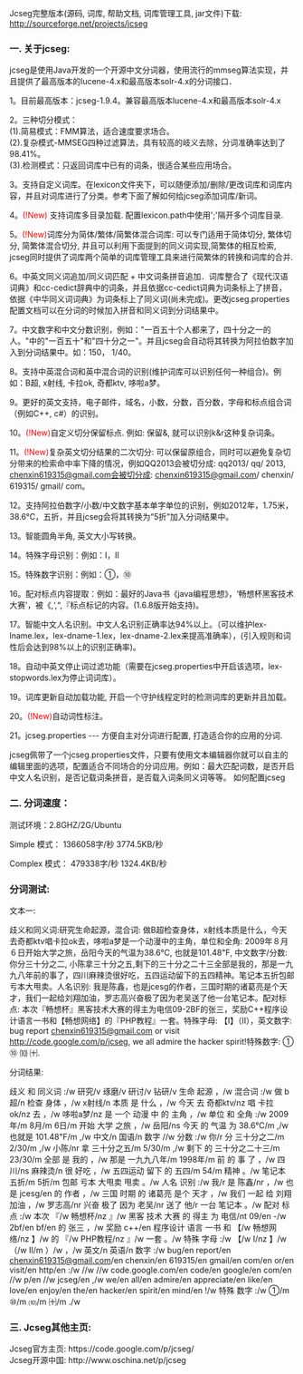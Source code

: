 Jcseg完整版本(源码, 词库, 帮助文档, 词库管理工具, jar文件)下载:  http://sourceforge.net/projects/jcseg <br />

<h3>一. 关于jcseg: </h3>

jcseg是使用Java开发的一个开源中文分词器，使用流行的mmseg算法实现，并且提供了最高版本的lucene-4.x和最高版本solr-4.x的分词接口．


1。目前最高版本：jcseg-1.9.4。兼容最高版本lucene-4.x和最高版本solr-4.x

2。三种切分模式：<br />
	(1).简易模式：FMM算法，适合速度要求场合。<br />
	(2).复杂模式-MMSEG四种过滤算法，具有较高的岐义去除，分词准确率达到了98.41%。<br />
	(3).检测模式：只返回词库中已有的词条，很适合某些应用场合。<br />

3。支持自定义词库。在lexicon文件夹下，可以随便添加/删除/更改词库和词库内容，并且对词库进行了分类。参考下面了解如何给jcseg添加词库/新词。

4。<font color="red">(!New)</font> 支持词库多目录加载. 配置lexicon.path中使用';'隔开多个词库目录.

5。<font color="red">(!New)</font>词库分为简体/繁体/简繁体混合词库: 可以专门适用于简体切分, 繁体切分, 简繁体混合切分, 并且可以利用下面提到的同义词实现,简繁体的相互检索,  jcseg同时提供了词库两个简单的词库管理工具来进行简繁体的转换和词库的合并.

6。中英文同义词追加/同义词匹配 + 中文词条拼音追加．词库整合了《现代汉语词典》和cc-cedict辞典中的词条，并且依据cc-cedict词典为词条标上了拼音，依据《中华同义词词典》为词条标上了同义词(尚未完成)。更改jcseg.properties配置文档可以在分词的时候加入拼音和同义词到分词结果中。

7。中文数字和中文分数识别，例如："一百五十个人都来了，四十分之一的人。"中的"一百五十"和"四十分之一"。并且jcseg会自动将其转换为阿拉伯数字加入到分词结果中。如：150， 1/40。

8。支持中英混合词和英中混合词的识别(维护词库可以识别任何一种组合)。例如：B超, x射线, 卡拉ok, 奇都ktv, 哆啦a梦。

9。更好的英文支持，电子邮件，域名，小数，分数，百分数，字母和标点组合词（例如C++, c#）的识别。

10。<font color="red">(!New)</font>自定义切分保留标点. 例如: 保留&, 就可以识别k&r这种复杂词条。

11。<font color="red">(!New)</font>复杂英文切分结果的二次切分:  可以保留原组合，同时可以避免复杂切分带来的检索命中率下降的情况，例如QQ2013会被切分成: qq2013/ qq/ 2013,  chenxin619315@gmail.com会被切分成: chenxin619315@gmail.com/ chenxin/ 619315/ gmail/ com。

12。支持阿拉伯数字/小数/中文数字基本单字单位的识别，例如2012年，1.75米，38.6℃，五折，并且jcseg会将其转换为“5折”加入分词结果中。

13。智能圆角半角, 英文大小写转换。

14。特殊字母识别：例如：Ⅰ，Ⅱ

15。特殊数字识别：例如：①，⑩

16。配对标点内容提取：例如：最好的Java书《java编程思想》，‘畅想杯黑客技术大赛’，被《,‘,“,『标点标记的内容。(1.6.8版开始支持)。

17。智能中文人名识别。中文人名识别正确率达94%以上。（可以维护lex-lname.lex，lex-dname-1.lex，lex-dname-2.lex来提高准确率），(引入规则和词性后会达到98%以上的识别正确率)。

18。自动中英文停止词过滤功能（需要在jcseg.properties中开启该选项，lex-stopwords.lex为停止词词库）。

19。词库更新自动加载功能, 开启一个守护线程定时的检测词库的更新并且加载。

20。<font color="red">(!New)</font>自动词性标注。

21。jcseg.properties --- 方便自主对分词进行配置, 打造适合你的应用的分词.

jcseg佩带了一个jcseg.properties文件，只要有使用文本编辑器你就可以自主的编辑里面的选项，配置适合不同场合的分词应用。例如：最大匹配词数，是否开启中文人名识别，是否记载词条拼音，是否载入词条同义词等等。 如何配置jcseg


<h3>二. 分词速度：</h3>

测试环境：2.8GHZ/2G/Ubuntu

Simple 模式： 1366058字/秒 3774.5KB/秒

Complex 模式： 479338字/秒 1324.4KB/秒


<h3>分词测试:</h3>

文本一: 

歧义和同义词:研究生命起源，混合词: 做B超检查身体，x射线本质是什么，今天去奇都ktv唱卡拉ok去，哆啦a梦是一个动漫中的主角，单位和全角: 2009年８月６日开始大学之旅，岳阳今天的气温为38.6℃, 也就是101.48℉, 中文数字/分数: 你分三十分之二, 小陈拿三十分之五,剩下的三十分之二十三全部是我的，那是一九九八年前的事了，四川麻辣烫很好吃，五四运动留下的五四精神。笔记本五折包邮亏本大甩卖。人名识别: 我是陈鑫，也是jcesg的作者，三国时期的诸葛亮是个天才，我们一起给刘翔加油，罗志高兴奋极了因为老吴送了他一台笔记本。配对标点: 本次『畅想杯』黑客技术大赛的得主为电信09-2BF的张三，奖励C++程序设计语言一书和【畅想网络】的『PHP教程』一套。特殊字母: 【Ⅰ】（Ⅱ），英文数字: bug report chenxin619315@gmail.com or visit http://code.google.com/p/jcseg, we all admire the hacker spirit!特殊数字: ① ⑩ ⑽ ㈩.

分词结果:

歧义 和 同义词 :/w 研究/v 琢磨/v 研讨/v 钻研/v 生命 起源 ，/w 混合词 :/w 做 b超/n 检查 身体 ，/w x射线/n 本质 是 什么 ，/w 今天 去 奇都ktv/nz 唱 卡拉ok/nz 去 ，/w 哆啦a梦/nz 是 一个 动漫 中 的 主角 ，/w 单位 和 全角 :/w 2009年/m 8月/m 6日/m 开始 大学 之旅 ，/w 岳阳/ns 今天 的 气温 为 38.6℃/m ,/w 也就是 101.48℉/m ,/w 中文/n 国语/n 数字 //w 分数 :/w 你/r 分 三十分之二/m 2/30/m ,/w 小陈/nr 拿 三十分之五/m 5/30/m ,/w 剩下 的 三十分之二十三/m 23/30/m 全部 是 我的 ，/w 那是 一九九八年/m 1998年/m 前 的 事 了 ，/w 四川/ns 麻辣烫/n 很 好吃 ，/w 五四运动 留下 的 五四/m 54/m 精神 。/w 笔记本 五折/m 5折/m 包邮 亏本 大甩卖 甩卖 。/w 人名 识别 :/w 我/r 是 陈鑫/nr ，/w 也 是 jcesg/en 的 作者 ，/w 三国 时期 的 诸葛亮 是个 天才 ，/w 我们 一起 给 刘翔 加油 ，/w 罗志高/nr 兴奋 极了 因为 老吴/nr 送了 他/r 一台 笔记本 。/w 配对 标点 :/w 本次 『/w 畅想杯/nz 』/w 黑客 技术 大赛 的 得主 为 电信/nt 09/en -/w 2bf/en bf/en 的 张三 ，/w 奖励 c++/en 程序设计 语言 一书 和 【/w 畅想网络/nz 】/w 的 『/w PHP教程/nz 』/w 一套 。/w 特殊 字母 :/w 【/w Ⅰ/nz 】/w （/w Ⅱ/m ）/w ，/w 英文/n 英语/n 数字 :/w bug/en report/en chenxin619315@gmail.com/en chenxin/en 619315/en gmail/en com/en or/en visit/en http/en :/w //w //w code.google.com/en code/en google/en com/en //w p/en //w jcseg/en ,/w we/en all/en admire/en appreciate/en like/en love/en enjoy/en the/en hacker/en spirit/en mind/en !/w 特殊 数字 :/w ①/m ⑩/m ⑽/m ㈩/m ./w

 
<h3>三. Jcseg其他主页: </h3>
Jcseg官方主页: https://code.google.com/p/jcseg/ <br />
Jcseg开源中国: http://www.oschina.net/p/jcseg <br />

